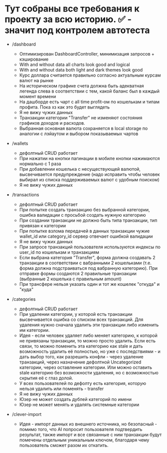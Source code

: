 # Тут собраны все требования к проекту за всю историю. ✅ - значит под контролем автотеста

- /dashboard
  - Оптимизирован DashboardController, минимизация запросов + кэширование
  - With and without data all charts look good and logical
  - With and without data both light and dark themes look good
  - Курс доллара считается правильно согласно актуальным курсам валют на рынке
  - На историческом графике счета должна быть адекватная легенда слева в соответствии с тем, какой баланс был в каждый момент времени
  - На дашборде есть чарт с all time profit-ом по кошелькам и типам профита. Пока хз как это будет выглядеть 
  - Я не вижу чужих данных
  - Транзакции категории "Transfer" не изменяют состояния графиков доходов и расходов.
  - Выбранная основная валюта сохраняется в local storage по аналогии с лэйаутом и выбором показываемых чартов

- /wallets
  - дефолтный CRUD работает
  - При нажатии на кнопки пагинации в мобиле кнопки нажимаются нормально с 1 раза
  - При добавлении кошелька с несуществующей валютой, высвечивается предупреждение (надо исправить чтобы человек выбирал из списка поддерживаемых валют с удобным поиском)
  - Я не вижу чужих данных

- /transactions
  - дефолтный CRUD работает
  - При попытке создать транзакцию без выбранной категории, ошибка валидации с просьбой создать нужную категорию
  - При создании транзакции не должно быть типа транзакции, тип привязан к категории
  - При попытке взлома передачей в данных транзакции чужие wallet_id или category_id сервер отвечает ошибкой валидации 
  - Я не вижу чужих данных
  - При запросе транзакций пользователя используются индексы по user_id по кошелькам и транзакциям
  - Если выбрана категория "Transfer", форма должна создавать 2 транзакции в соответствии с вабранными 2 кошельками (т.е. форма должна подстраиваться под вабранную категорию). При отправке формы создаются 2 правильные транзакции (выбранные 2 кошелька с правильным amount) 
  - При трансфере нельзя указать один и тот же кошелек "откуда" и "куда"

- /categories
  - дефолтный CRUD работает 
  - При удалении категории, у которой есть транзакции высвечивается ошибка со списком всех транзакций. Для удаления нужно сначала удалить эти транзакции либо изменить им категории.
  - Идея - если человек удаляет либо меняет категорию, к которой не привязаны транзакции, то можно просто удалить. Если есть связи, то можно поменить эта категорию как stale и дать возможность удалить её полностью, но уже с последствиями - и дать выбор того, как разрешить конфли - через удаление транзакций, через назначение дефолтной Uncategorized категории, через оставление категории. Или можно оставить stale категорию без возможности удаления, но с возможностью скрытия её с глаз долой.
  - У всех пользователей по дефолту есть категория, которую нельзя удалить или поменять - transfer
  - Я не вижу чужих данных
  - Юзер не может создать дублей категорий по имени
  - Юзер не может менять и удалять системные категории

- /clever-import
  - Идея - импорт данных из внешнего источника, но безопасный - помимо того, что AI попросит пользователя подтвердить результат, также импорт и все связанные с ним транзакции будут помечены отдельным уникальным ключом, благодаря чему пользователь сможет разом их откатить.
